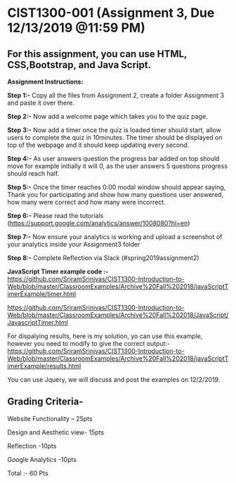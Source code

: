 
# CIST1300-001 (Assignment 3, Due 12/13/2019 @11:59 PM)
## For this assignment, you can use HTML, CSS,Bootstrap, and Java Script. 



**Assignment Instructions:**

**Step 1:-** Copy all the files from Assignment 2, create a folder Assignment 3 and paste it over there.

**Step 2:-** Now add a welcome page which takes you to the quiz page.

**Step 3:-** Now add a timer once the quiz is loaded timer should start, allow users to complete the quiz in 10minutes. The timer should be displayed on top of the webpage and it should keep updating every second.

**Step 4:-** As user answers question the progress bar added on top should move for example initially it will 0, as the user answers 5 questions progress should reach half.

**Step 5:-** Once the timer reaches 0:00 modal window should appear saying, Thank you for participating and show how many questions user answered, how many were correct and how many were incorrect.

**Step 6:-**	Please read the tutorials (https://support.google.com/analytics/answer/1008080?hl=en)

**Step 7:-** Now ensure your analytics is working and upload a screenshot of your analytics inside your Assignment3 folder

**Step 8:-** Complete Reflection via Slack (#spring2019assignment2)

**JavaScript Timer example code :-**
https://github.com/SriramSrinivas/CIST1300-Introduction-to-Web/blob/master/ClassroomExamples/Archive%20Fall%202018/javaScriptTimerExample/timer.html


https://github.com/SriramSrinivas/CIST1300-Introduction-to-Web/blob/master/ClassroomExamples/Archive%20Fall%202018/JavaScript/JavascriptTimer.html

For dispalying results, here is my solution, yo can use this example, however you need to modify to give the correct output:-
https://github.com/SriramSrinivas/CIST1300-Introduction-to-Web/blob/master/ClassroomExamples/Archive%20Fall%202018/javaScriptTimerExample/results.html

You can use Jquery, we will discuss and post the examples on 12/2/2019.


## Grading Criteria-
Website Functionality – 25pts

Design and Aesthetic view- 15pts

Reflection -10pts

Google Analytics -10pts

Total :- 60 Pts
